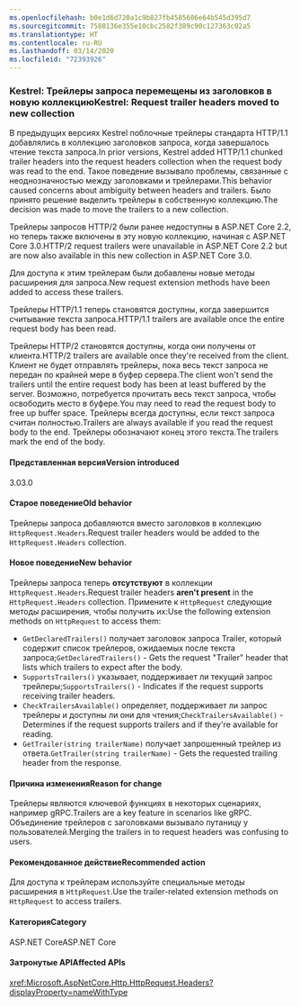 ```yaml
---
ms.openlocfilehash: b0e1d6d720a1c9b827fb4585606e64b545d395d7
ms.sourcegitcommit: 7588136e355e10cbc2582f389c90c127363c02a5
ms.translationtype: HT
ms.contentlocale: ru-RU
ms.lasthandoff: 03/14/2020
ms.locfileid: "72393926"
---
```

### <a name="kestrel-request-trailer-headers-moved-to-new-collection"></a><span data-ttu-id="8b0c4-101">Kestrel: Трейлеры запроса перемещены из заголовков в новую коллекцию</span><span class="sxs-lookup"><span data-stu-id="8b0c4-101">Kestrel: Request trailer headers moved to new collection</span></span>

<span data-ttu-id="8b0c4-102">В предыдущих версиях Kestrel поблочные трейлеры стандарта HTTP/1.1 добавлялись в коллекцию заголовков запроса, когда завершалось чтение текста запроса.</span><span class="sxs-lookup"><span data-stu-id="8b0c4-102">In prior versions, Kestrel added HTTP/1.1 chunked trailer headers into the request headers collection when the request body was read to the end.</span></span> <span data-ttu-id="8b0c4-103">Такое поведение вызывало проблемы, связанные с неоднозначностью между заголовками и трейлерами.</span><span class="sxs-lookup"><span data-stu-id="8b0c4-103">This behavior caused concerns about ambiguity between headers and trailers.</span></span> <span data-ttu-id="8b0c4-104">Было принято решение выделить трейлеры в собственную коллекцию.</span><span class="sxs-lookup"><span data-stu-id="8b0c4-104">The decision was made to move the trailers to a new collection.</span></span>

<span data-ttu-id="8b0c4-105">Трейлеры запросов HTTP/2 были ранее недоступны в ASP.NET Core 2.2, но теперь также включены в эту новую коллекцию, начиная с ASP.NET Core 3.0.</span><span class="sxs-lookup"><span data-stu-id="8b0c4-105">HTTP/2 request trailers were unavailable in ASP.NET Core 2.2 but are now also available in this new collection in ASP.NET Core 3.0.</span></span>

<span data-ttu-id="8b0c4-106">Для доступа к этим трейлерам были добавлены новые методы расширения для запроса.</span><span class="sxs-lookup"><span data-stu-id="8b0c4-106">New request extension methods have been added to access these trailers.</span></span>

<span data-ttu-id="8b0c4-107">Трейлеры HTTP/1.1 теперь становятся доступны, когда завершится считывание текста запроса.</span><span class="sxs-lookup"><span data-stu-id="8b0c4-107">HTTP/1.1 trailers are available once the entire request body has been read.</span></span>

<span data-ttu-id="8b0c4-108">Трейлеры HTTP/2 становятся доступны, когда они получены от клиента.</span><span class="sxs-lookup"><span data-stu-id="8b0c4-108">HTTP/2 trailers are available once they're received from the client.</span></span> <span data-ttu-id="8b0c4-109">Клиент не будет отправлять трейлеры, пока весь текст запроса не передан по крайней мере в буфер сервера.</span><span class="sxs-lookup"><span data-stu-id="8b0c4-109">The client won't send the trailers until the entire request body has been at least buffered by the server.</span></span> <span data-ttu-id="8b0c4-110">Возможно, потребуется прочитать весь текст запроса, чтобы освободить место в буфере.</span><span class="sxs-lookup"><span data-stu-id="8b0c4-110">You may need to read the request body to free up buffer space.</span></span> <span data-ttu-id="8b0c4-111">Трейлеры всегда доступны, если текст запроса считан полностью.</span><span class="sxs-lookup"><span data-stu-id="8b0c4-111">Trailers are always available if you read the request body to the end.</span></span> <span data-ttu-id="8b0c4-112">Трейлеры обозначают конец этого текста.</span><span class="sxs-lookup"><span data-stu-id="8b0c4-112">The trailers mark the end of the body.</span></span>

#### <a name="version-introduced"></a><span data-ttu-id="8b0c4-113">Представленная версия</span><span class="sxs-lookup"><span data-stu-id="8b0c4-113">Version introduced</span></span>

<span data-ttu-id="8b0c4-114">3.0</span><span class="sxs-lookup"><span data-stu-id="8b0c4-114">3.0</span></span>

#### <a name="old-behavior"></a><span data-ttu-id="8b0c4-115">Старое поведение</span><span class="sxs-lookup"><span data-stu-id="8b0c4-115">Old behavior</span></span>

<span data-ttu-id="8b0c4-116">Трейлеры запроса добавляются вместо заголовков в коллекцию `HttpRequest.Headers`.</span><span class="sxs-lookup"><span data-stu-id="8b0c4-116">Request trailer headers would be added to the `HttpRequest.Headers` collection.</span></span>

#### <a name="new-behavior"></a><span data-ttu-id="8b0c4-117">Новое поведение</span><span class="sxs-lookup"><span data-stu-id="8b0c4-117">New behavior</span></span>

<span data-ttu-id="8b0c4-118">Трейлеры запроса теперь **отсутствуют** в коллекции `HttpRequest.Headers`.</span><span class="sxs-lookup"><span data-stu-id="8b0c4-118">Request trailer headers **aren't present** in the `HttpRequest.Headers` collection.</span></span> <span data-ttu-id="8b0c4-119">Примените к `HttpRequest` следующие методы расширения, чтобы получить их:</span><span class="sxs-lookup"><span data-stu-id="8b0c4-119">Use the following extension methods on `HttpRequest` to access them:</span></span>

- <span data-ttu-id="8b0c4-120">`GetDeclaredTrailers()` получает заголовок запроса Trailer, который содержит список трейлеров, ожидаемых после текста запроса;</span><span class="sxs-lookup"><span data-stu-id="8b0c4-120">`GetDeclaredTrailers()` - Gets the request "Trailer" header that lists which trailers to expect after the body.</span></span>
- <span data-ttu-id="8b0c4-121">`SupportsTrailers()` указывает, поддерживает ли текущий запрос трейлеры;</span><span class="sxs-lookup"><span data-stu-id="8b0c4-121">`SupportsTrailers()` - Indicates if the request supports receiving trailer headers.</span></span>
- <span data-ttu-id="8b0c4-122">`CheckTrailersAvailable()` определяет, поддерживает ли запрос трейлеры и доступны ли они для чтения;</span><span class="sxs-lookup"><span data-stu-id="8b0c4-122">`CheckTrailersAvailable()` - Determines if the request supports trailers and if they're available for reading.</span></span>
- <span data-ttu-id="8b0c4-123">`GetTrailer(string trailerName)` получает запрошенный трейлер из ответа.</span><span class="sxs-lookup"><span data-stu-id="8b0c4-123">`GetTrailer(string trailerName)` - Gets the requested trailing header from the response.</span></span>

#### <a name="reason-for-change"></a><span data-ttu-id="8b0c4-124">Причина изменения</span><span class="sxs-lookup"><span data-stu-id="8b0c4-124">Reason for change</span></span>

<span data-ttu-id="8b0c4-125">Трейлеры являются ключевой функциях в некоторых сценариях, например gRPC.</span><span class="sxs-lookup"><span data-stu-id="8b0c4-125">Trailers are a key feature in scenarios like gRPC.</span></span> <span data-ttu-id="8b0c4-126">Объединение трейлеров с заголовками вызывало путаницу у пользователей.</span><span class="sxs-lookup"><span data-stu-id="8b0c4-126">Merging the trailers in to request headers was confusing to users.</span></span>

#### <a name="recommended-action"></a><span data-ttu-id="8b0c4-127">Рекомендованное действие</span><span class="sxs-lookup"><span data-stu-id="8b0c4-127">Recommended action</span></span>

<span data-ttu-id="8b0c4-128">Для доступа к трейлерам используйте специальные методы расширения в `HttpRequest`.</span><span class="sxs-lookup"><span data-stu-id="8b0c4-128">Use the trailer-related extension methods on `HttpRequest` to access trailers.</span></span>

#### <a name="category"></a><span data-ttu-id="8b0c4-129">Категория</span><span class="sxs-lookup"><span data-stu-id="8b0c4-129">Category</span></span>

<span data-ttu-id="8b0c4-130">ASP.NET Core</span><span class="sxs-lookup"><span data-stu-id="8b0c4-130">ASP.NET Core</span></span>

#### <a name="affected-apis"></a><span data-ttu-id="8b0c4-131">Затронутые API</span><span class="sxs-lookup"><span data-stu-id="8b0c4-131">Affected APIs</span></span>

<xref:Microsoft.AspNetCore.Http.HttpRequest.Headers?displayProperty=nameWithType>

<!--

#### Affected APIs

`P:Microsoft.AspNetCore.Http.HttpRequest.Headers`

-->

